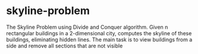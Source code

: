 # skyline-problem
The Skyline Problem using Divide and Conquer algorithm. Given n rectangular buildings in a 2-dimensional city, computes the skyline of these buildings, eliminating hidden lines. The main task is to view buildings from a side and remove all sections that are not visible
